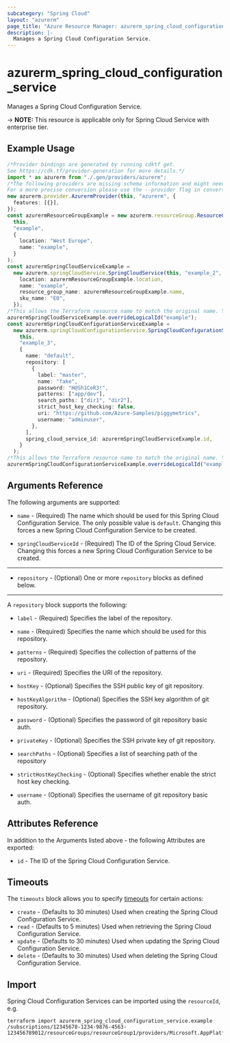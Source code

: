 ```yaml
---
subcategory: "Spring Cloud"
layout: "azurerm"
page_title: "Azure Resource Manager: azurerm_spring_cloud_configuration_service"
description: |-
  Manages a Spring Cloud Configuration Service.
---
```


# azurerm\_spring\_cloud\_configuration\_service

Manages a Spring Cloud Configuration Service.

\-> **NOTE:** This resource is applicable only for Spring Cloud Service with enterprise tier.

## Example Usage

```typescript
/*Provider bindings are generated by running cdktf get.
See https://cdk.tf/provider-generation for more details.*/
import * as azurerm from "./.gen/providers/azurerm";
/*The following providers are missing schema information and might need manual adjustments to synthesize correctly: azurerm.
For a more precise conversion please use the --provider flag in convert.*/
new azurerm.provider.AzurermProvider(this, "azurerm", {
  features: [{}],
});
const azurermResourceGroupExample = new azurerm.resourceGroup.ResourceGroup(
  this,
  "example",
  {
    location: "West Europe",
    name: "example",
  }
);
const azurermSpringCloudServiceExample =
  new azurerm.springCloudService.SpringCloudService(this, "example_2", {
    location: azurermResourceGroupExample.location,
    name: "example",
    resource_group_name: azurermResourceGroupExample.name,
    sku_name: "E0",
  });
/*This allows the Terraform resource name to match the original name. You can remove the call if you don't need them to match.*/
azurermSpringCloudServiceExample.overrideLogicalId("example");
const azurermSpringCloudConfigurationServiceExample =
  new azurerm.springCloudConfigurationService.SpringCloudConfigurationService(
    this,
    "example_3",
    {
      name: "default",
      repository: [
        {
          label: "master",
          name: "fake",
          password: "H@Sh1CoR3!",
          patterns: ["app/dev"],
          search_paths: ["dir1", "dir2"],
          strict_host_key_checking: false,
          uri: "https://github.com/Azure-Samples/piggymetrics",
          username: "adminuser",
        },
      ],
      spring_cloud_service_id: azurermSpringCloudServiceExample.id,
    }
  );
/*This allows the Terraform resource name to match the original name. You can remove the call if you don't need them to match.*/
azurermSpringCloudConfigurationServiceExample.overrideLogicalId("example");

```

## Arguments Reference

The following arguments are supported:

*   `name` - (Required) The name which should be used for this Spring Cloud Configuration Service. The only possible value is `default`. Changing this forces a new Spring Cloud Configuration Service to be created.

*   `springCloudServiceId` - (Required) The ID of the Spring Cloud Service. Changing this forces a new Spring Cloud Configuration Service to be created.

***

* `repository` - (Optional) One or more `repository` blocks as defined below.

***

A `repository` block supports the following:

*   `label` - (Required) Specifies the label of the repository.

*   `name` - (Required) Specifies the name which should be used for this repository.

*   `patterns` - (Required) Specifies the collection of patterns of the repository.

*   `uri` - (Required) Specifies the URI of the repository.

*   `hostKey` - (Optional) Specifies the SSH public key of git repository.

*   `hostKeyAlgorithm` - (Optional) Specifies the SSH key algorithm of git repository.

*   `password` - (Optional) Specifies the password of git repository basic auth.

*   `privateKey` - (Optional) Specifies the SSH private key of git repository.

*   `searchPaths` - (Optional) Specifies a list of searching path of the repository

*   `strictHostKeyChecking` - (Optional) Specifies whether enable the strict host key checking.

*   `username` - (Optional) Specifies the username of git repository basic auth.

## Attributes Reference

In addition to the Arguments listed above - the following Attributes are exported:

* `id` - The ID of the Spring Cloud Configuration Service.

## Timeouts

The `timeouts` block allows you to specify [timeouts](https://www.terraform.io/language/resources/syntax#operation-timeouts) for certain actions:

* `create` - (Defaults to 30 minutes) Used when creating the Spring Cloud Configuration Service.
* `read` - (Defaults to 5 minutes) Used when retrieving the Spring Cloud Configuration Service.
* `update` - (Defaults to 30 minutes) Used when updating the Spring Cloud Configuration Service.
* `delete` - (Defaults to 30 minutes) Used when deleting the Spring Cloud Configuration Service.

## Import

Spring Cloud Configuration Services can be imported using the `resourceId`, e.g.

```shell
terraform import azurerm_spring_cloud_configuration_service.example /subscriptions/12345678-1234-9876-4563-123456789012/resourceGroups/resourceGroup1/providers/Microsoft.AppPlatform/spring/service1/configurationServices/configurationService1
```
